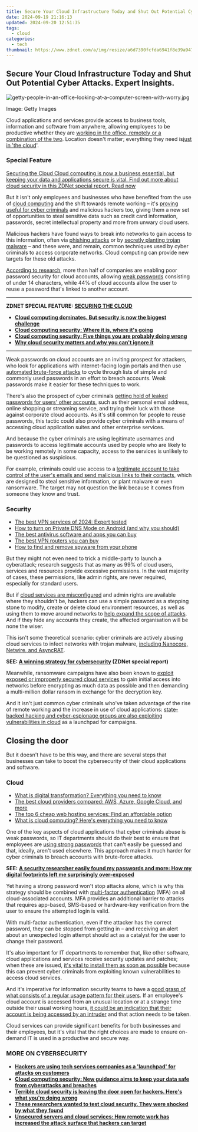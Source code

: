 ```yaml
---
title: Secure Your Cloud Infrastructure Today and Shut Out Potential Cyber Attacks. Expert Insights.
date: 2024-09-19 21:16:13
updated: 2024-09-20 12:51:35
tags:
  - cloud
categories:
  - tech
thumbnail: https://www.zdnet.com/a/img/resize/a6d7390fcfda6941f8e39a947b5866d1ce5556d3/2022/05/25/56442b72-924c-4356-a0bc-a95049d2997e/getty-people-in-an-office-looking-at-a-computer-screen-with-worry.jpg?width=278&height=156&fit=crop&auto=webp
---
```


## Secure Your Cloud Infrastructure Today and Shut Out Potential Cyber Attacks. Expert Insights.

![getty-people-in-an-office-looking-at-a-computer-screen-with-worry.jpg](https://www.zdnet.com/a/img/resize/efd155c65a7b857235ea571306f31230530e4352/2022/05/25/56442b72-924c-4356-a0bc-a95049d2997e/getty-people-in-an-office-looking-at-a-computer-screen-with-worry.jpg?auto=webp&width=1280)

Image: Getty Images

Cloud applications and services provide access to business tools, information and software from anywhere, allowing employees to be productive whether they are [working in the office, remotely or a combination of the two](https://www.zdnet.com/article/remote-work-or-back-to-the-office-the-calculation-just-shifted-again/). Location doesn't matter; everything they need is[just in 'the cloud](https://www.zdnet.com/article/what-is-cloud-computing-everything-you-need-to-know-about-the-cloud/)'.

### Special Feature

[Securing the Cloud Cloud computing is now a business essential, but keeping your data and applications secure is vital. Find out more about cloud security in this ZDNet special report.  Read now](https://www.zdnet.com/topic/securing-the-cloud/)

But it isn't only employees and businesses who have benefited from the use of [cloud computing](https://www.zdnet.com/article/cloud-computing-is-evolving-heres-where-its-going-next/) and the shift towards remote working – it's [proving useful for cyber criminals](https://www.zdnet.com/article/hybrid-cloud-brings-benefits-but-also-additional-cybersecurity-risks-heres-how-to-securely-manage-your-cloud/) and malicious hackers too, giving them a new set of opportunities to steal sensitive data such as credit card information, passwords, secret intellectual property and more from unwary cloud users. 

Malicious hackers have found ways to break into networks to gain access to this information, often via [phishing attacks](https://www.zdnet.com/article/what-is-phishing-how-to-protect-yourself-from-scam-emails-and-more/) or by [secretly planting trojan malware](https://www.zdnet.com/article/what-is-malware-everything-you-need-to-know-about-viruses-trojans-and-malicious-software/) – and these were, and remain, common techniques used by cyber criminals to access corporate networks. Cloud computing can provide new targets for these old attacks.

[According to research](https://www.zdnet.com/article/terrible-cloud-security-is-leaving-the-door-open-for-hackers-heres-what-youre-doing-wrong/), more than half of companies are enabling poor password security for cloud accounts, allowing [weak passwords](https://www.zdnet.com/article/these-are-the-terrible-passwords-that-people-are-still-using-heres-how-to-do-better/) consisting of under 14 characters, while 44% of cloud accounts allow the user to reuse a password that's linked to another account. 

---

**ZDNET SPECIAL FEATURE:** [**SECURING THE CLOUD**](https://www.zdnet.com/topic/securing-the-cloud/#link=%7B%22role%22:%22standard%22,%22href%22:%22https://www.zdnet.com/topic/securing-the-cloud/%22,%22target%22:%22%22,%22absolute%22:%22%22,%22linkText%22:%22SECURING%20THE%20CLOUD%22%7D)

* [**Cloud computing dominates. But security is now the biggest challenge**](https://www.zdnet.com/article/cloud-computing-dominates-but-security-is-now-its-biggest-challenge/#link=%7B%22role%22:%22standard%22,%22href%22:%22https://www.zdnet.com/article/cloud-computing-dominates-but-security-is-now-its-biggest-challenge/%22,%22target%22:%22%5Fblank%22,%22absolute%22:%22%22,%22linkText%22:%22%3Cstrong%3ECloud%20computing%20dominates.%20But%20security%20is%20now%20the%20biggest%20challenge%3C/strong%3E%22%7D)
* [**Cloud computing security: Where it is, where it's going**](https://www.zdnet.com/article/cloud-computing-security-where-it-is-where-its-going/#link=%7B%22role%22:%22standard%22,%22href%22:%22https://www.zdnet.com/article/cloud-computing-security-where-it-is-where-its-going/%22,%22target%22:%22%5Fblank%22,%22absolute%22:%22%22,%22linkText%22:%22%3Cstrong%3ECloud%20computing%20security:%20Where%20it%20is,%20where%20it's%20going%3C/strong%3E%22%7D)
* [**Cloud computing security: Five things you are probably doing wrong**](https://www.zdnet.com/article/cloud-computing-security-five-things-you-are-probably-doing-wrong/#link=%7B%22role%22:%22standard%22,%22href%22:%22https://www.zdnet.com/article/cloud-computing-security-five-things-you-are-probably-doing-wrong/%22,%22target%22:%22%5Fblank%22,%22absolute%22:%22%22,%22linkText%22:%22%3Cstrong%3ECloud%20computing%20security:%20Five%20things%20you%20are%20probably%20doing%20wrong%3C/strong%3E%22%7D)
* [**Why cloud security matters and why you can't ignore it**](https://www.zdnet.com/article/why-cloud-security-matters-and-why-you-cant-ignore-it/#link=%7B%22role%22:%22standard%22,%22href%22:%22https://www.zdnet.com/article/why-cloud-security-matters-and-why-you-cant-ignore-it/%22,%22target%22:%22%5Fblank%22,%22absolute%22:%22%22,%22linkText%22:%22%3Cstrong%3EWhy%20cloud%20security%20matters%20and%20why%20you%20can't%20ignore%20it%3C/strong%3E%22%7D)

---

Weak passwords on cloud accounts are an inviting prospect for attackers, who look for applications with internet-facing login portals and then use [automated brute-force attacks](https://www.zdnet.com/article/these-systems-are-facing-billions-of-attacks-every-month-as-hackers-try-to-guess-passwords/) to cycle through lists of simple and commonly used passwords in an effort to breach accounts. Weak passwords make it easier for these techniques to work. 

There's also the prospect of cyber criminals [getting hold of leaked passwords for users' other accounts](https://www.zdnet.com/article/a-security-researcher-told-me-my-passwords-and-more-how-15-years-of-digital-footprints-left-me-exposed/), such as their personal email address, online shopping or streaming service, and trying their luck with those against corporate cloud accounts. As it's still common for people to reuse passwords, this tactic could also provide cyber criminals with a means of accessing cloud application suites and other enterprise services.

And because the cyber criminals are using legitimate usernames and passwords to access legitimate accounts used by people who are likely to be working remotely in some capacity, access to the services is unlikely to be questioned as suspicious.

For example, criminals could use access to a [legitimate account to take control of the user's emails and send malicious links to their contacts](https://www.zdnet.com/article/watch-out-for-this-phishing-attack-that-hijacks-your-email-chats-to-spread-malware/), which are designed to steal sensitive information, or plant malware or even ransomware. The target may not question the link because it comes from someone they know and trust. 

### Security

* [The best VPN services of 2024: Expert tested](https://www.zdnet.com/article/best-vpn/)
* [How to turn on Private DNS Mode on Android (and why you should)](https://www.zdnet.com/article/how-to-turn-on-private-dns-mode-on-android-and-why-you-should/)
* [The best antivirus software and apps you can buy](https://www.zdnet.com/article/best-antivirus/)
* [The best VPN routers you can buy](https://www.zdnet.com/article/best-vpn-router/)
* [How to find and remove spyware from your phone](https://www.zdnet.com/article/how-to-find-and-remove-spyware-from-your-phone/)

But they might not even need to trick a middle-party to launch a cyberattack; research suggests that as many as 99% of cloud users, services and resources provide excessive permissions. In the vast majority of cases, these permissions, like admin rights, are never required, especially for standard users. 

But if [cloud services are misconfigured](https://www.zdnet.com/article/two-thirds-of-cloud-attacks-could-be-stopped-by-checking-configurations-research-finds/) and admin rights are available where they shouldn't be, hackers can use a simple password as a stepping stone to modify, create or delete cloud environment resources, as well as using them to move around networks to [help expand the scope of attacks](https://www.zdnet.com/article/ransomware-sneaks-in-with-remote-workers-and-cloud-based-it-says-cyberrisk-alliance-survey/). And if they hide any accounts they create, the affected organisation will be none the wiser. 

This isn't some theoretical scenario: cyber criminals are actively abusing cloud services to infect networks with trojan malware, [including Nanocore, Netwire, and AsyncRAT](https://www.zdnet.com/article/remote-access-trojans-spread-through-microsoft-azure-aws-cloud-service-abuse/).

**SEE: [A winning strategy for cybersecurity](http://www.zdnet.com/topic/a-winning-strategy-for-cybersecurity/) (ZDNet special report)**  
  
Meanwhile, ransomware campaigns have also been known to [exploit exposed or improperly secured cloud services](https://www.zdnet.com/article/ransomware-vs-wfh-how-remote-working-is-making-cyberattacks-easier-to-pull-off/) to gain initial access into networks before encrypting as much data as possible and then demanding a multi-million dollar ransom in exchange for the decryption key. 

And it isn't just common cyber criminals who've taken advantage of the rise of remote working and the increase in use of cloud applications: [state-backed hacking and cyber-espionage groups are also exploiting vulnerabilities in cloud](https://www.zdnet.com/article/microsoft-office-365-is-becoming-the-core-of-many-businesses-and-hackers-have-noticed/) as a launchpad for campaigns.

## Closing the door

But it doesn't have to be this way, and there are several steps that businesses can take to boost the cybersecurity of their cloud applications and software.

### Cloud

* [​What is digital transformation? Everything you need to know](https://www.zdnet.com/article/what-is-digital-transformation-everything-you-need-to-know-about-how-technology-is-reshaping/)
* [The best cloud providers compared: AWS, Azure, Google Cloud, and more](https://www.zdnet.com/article/the-top-cloud-providers-of-2021-aws-microsoft-azure-google-cloud-hybrid-saas/)
* [The top 6 cheap web hosting services: Find an affordable option](https://www.zdnet.com/article/best-cheap-web-hosting/)
* [What is cloud computing? Here's everything you need to know](https://www.zdnet.com/article/what-is-cloud-computing-everything-you-need-to-know-about-the-cloud/)

One of the key aspects of cloud applications that cyber criminals abuse is weak passwords, so IT departments should do their best to ensure that employees are [using strong passwords](https://www.zdnet.com/article/want-a-strong-password-youre-probably-still-doing-it-the-wrong-way/) that can't easily be guessed and that, ideally, aren't used elsewhere. This approach makes it much harder for cyber criminals to breach accounts with brute-force attacks. 

**SEE:** [**A security researcher easily found my passwords and more: How my digital footprints left me surprisingly over-exposed**](https://www.zdnet.com/article/a-security-researcher-told-me-my-passwords-and-more-how-15-years-of-digital-footprints-left-me-exposed/)

Yet having a strong password won't stop attacks alone, which is why this strategy should be combined with [multi-factor authentication](https://www.zdnet.com/article/multi-factor-authentication-use-it-for-all-the-people-that-access-your-network-all-the-time/) (MFA) on all cloud-associated accounts. MFA provides an additional barrier to attacks that requires app-based, SMS-based or hardware-key verification from the user to ensure the attempted login is valid. 

With multi-factor authentication, even if the attacker has the correct password, they can be stopped from getting in – and receiving an alert about an unexpected login attempt should act as a catalyst for the user to change their password. 

It's also important for IT departments to remember that, like other software, cloud applications and services receive security updates and patches; when these are issued, [it's vital to install them as soon as possible](https://www.zdnet.com/article/this-one-change-could-protect-your-systems-from-attack-so-why-dont-more-companies-do-it/) because this can prevent cyber criminals from exploiting known vulnerabilities to access cloud services.

And it's imperative for information security teams to have a [good grasp of what consists of a regular usage pattern for their users](https://www.zdnet.com/article/the-key-to-stopping-cyberattacks-understanding-your-own-systems-before-the-hackers-strike/). If an employee's cloud account is accessed from an unusual location or at a strange time outside their usual working hours, [it could be an indication that their account is being accessed by an intruder](https://www.zdnet.com/article/ransomware-even-when-the-attackers-are-in-your-network-its-not-too-late-to-fight-back/) and that action needs to be taken.

Cloud services can provide significant benefits for both businesses and their employees, but it's vital that the right choices are made to ensure on-demand IT is used in a productive and secure way.

### **MORE ON CYBERSECURITY**

* [**Hackers are using tech services companies as a 'launchpad' for attacks on customers**](https://www.zdnet.com/article/hackers-are-using-tech-services-companies-as-a-launchpad-for-attacks-on-customers/)
* [**Cloud computing security: New guidance aims to keep your data safe from cyberattacks and breaches**](https://www.zdnet.com/article/cloud-computing-security-new-guidance-aims-to-keep-your-data-safe-from-cyberattacks-and-breaches/)
* **[Terrible cloud security is leaving the door open for hackers. Here's what you're doing wrong](https://www.zdnet.com/article/terrible-cloud-security-is-leaving-the-door-open-for-hackers-heres-what-youre-doing-wrong/)**
* **[These researchers wanted to test cloud security. They were shocked by what they found](https://www.zdnet.com/article/these-researchers-wanted-to-test-cloud-security-they-were-shocked-by-what-they-found/)**
* **[Unsecured servers and cloud services: How remote work has increased the attack surface that hackers can target](https://www.zdnet.com/article/unsecured-servers-and-cloud-services-how-remote-work-has-increased-the-attack-surface-that-hackers-can-target/)**

<ins class="adsbygoogle"
     style="display:block"
     data-ad-format="autorelaxed"
     data-ad-client="ca-pub-7571918770474297"
     data-ad-slot="1223367746"></ins>



<ins class="adsbygoogle"
     style="display:block"
     data-ad-client="ca-pub-7571918770474297"
     data-ad-slot="8358498916"
     data-ad-format="auto"
     data-full-width-responsive="true"></ins>
